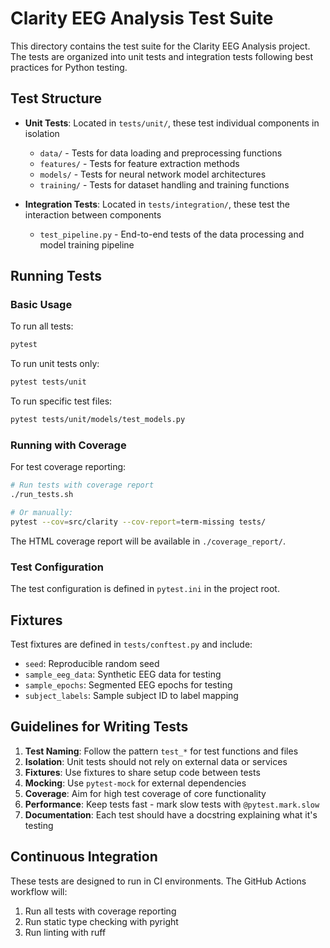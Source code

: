 # Clarity EEG Analysis Test Suite

This directory contains the test suite for the Clarity EEG Analysis project. The tests are organized into unit tests and integration tests following best practices for Python testing.

## Test Structure

- **Unit Tests**: Located in `tests/unit/`, these test individual components in isolation
  - `data/` - Tests for data loading and preprocessing functions
  - `features/` - Tests for feature extraction methods
  - `models/` - Tests for neural network model architectures
  - `training/` - Tests for dataset handling and training functions

- **Integration Tests**: Located in `tests/integration/`, these test the interaction between components
  - `test_pipeline.py` - End-to-end tests of the data processing and model training pipeline

## Running Tests

### Basic Usage

To run all tests:

```bash
pytest
```

To run unit tests only:

```bash
pytest tests/unit
```

To run specific test files:

```bash
pytest tests/unit/models/test_models.py
```

### Running with Coverage

For test coverage reporting:

```bash
# Run tests with coverage report
./run_tests.sh

# Or manually:
pytest --cov=src/clarity --cov-report=term-missing tests/
```

The HTML coverage report will be available in `./coverage_report/`.

### Test Configuration

The test configuration is defined in `pytest.ini` in the project root.

## Fixtures

Test fixtures are defined in `tests/conftest.py` and include:

- `seed`: Reproducible random seed
- `sample_eeg_data`: Synthetic EEG data for testing
- `sample_epochs`: Segmented EEG epochs for testing
- `subject_labels`: Sample subject ID to label mapping

## Guidelines for Writing Tests

1. **Test Naming**: Follow the pattern `test_*` for test functions and files
2. **Isolation**: Unit tests should not rely on external data or services
3. **Fixtures**: Use fixtures to share setup code between tests
4. **Mocking**: Use `pytest-mock` for external dependencies
5. **Coverage**: Aim for high test coverage of core functionality
6. **Performance**: Keep tests fast - mark slow tests with `@pytest.mark.slow`
7. **Documentation**: Each test should have a docstring explaining what it's testing

## Continuous Integration

These tests are designed to run in CI environments. The GitHub Actions workflow will:

1. Run all tests with coverage reporting
2. Run static type checking with pyright
3. Run linting with ruff